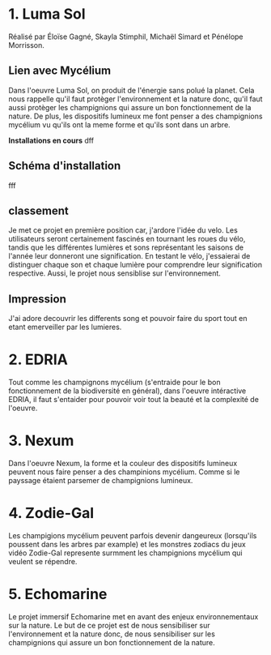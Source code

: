 # **1. Luma Sol**
Réalisé par Éloïse Gagné, Skayla Stimphil, Michaël Simard et Pénélope Morrisson.

## Lien avec Mycélium
Dans l'oeuvre Luma Sol, on produit de l'énergie sans polué la planet. Cela nous rappelle qu'il faut protèger l'environnement et la nature donc, qu'il faut aussi protèger les champignions qui assure un bon fonctionnement de la nature. De plus, les dispositifs lumineux me font penser a des champignions mycélium vu qu'ils ont la meme forme et qu'ils sont dans un arbre.

**Installations en cours**
dff

## Schéma d'installation
fff

## classement
Je met ce projet en première position car, j'ardore l'idée du velo. Les utilisateurs seront certainement fascinés en tournant les roues du vélo, tandis que les différentes lumières et sons représentant les saisons de l'année leur donneront une signification. En testant le vélo, j'essaierai de distinguer chaque son et chaque lumière pour comprendre leur signification respective. Aussi, le projet nous sensiblise sur l'environnement.

## Impression
J'ai adore decouvrir les differents song et pouvoir faire du sport tout en etant emerveiller par les lumieres.

# **2. EDRIA**
Tout comme les champignons mycélium (s'entraide pour le bon fonctionnement de la biodiversité en général), dans l'oeuvre intéractive EDRIA, il faut s'entaider pour pouvoir voir tout la beauté et la complexité de l'oeuvre.

# **3. Nexum**
Dans l'oeuvre Nexum, la forme et la couleur des dispositifs lumineux peuvent nous faire penser a des champinions mycélium. Comme si le payssage étaient parsemer de champignions lumineux.

# **4. Zodie-Gal**
Les champigions mycélium peuvent parfois devenir dangeureux (lorsqu'ils poussent dans les arbres par example) et les monstres zodiacs du jeux vidéo Zodie-Gal represente surmment les champignions mycélium qui veulent se répendre.

# **5. Echomarine**
Le projet immersif Echomarine met en avant des enjeux environnementaux sur la nature. Le but de ce projet est de nous sensibiliser sur l'environnement et la nature donc, de nous sensibiliser sur les champignions qui assure un bon fonctionnement de la nature.

